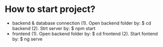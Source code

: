 # How to start project?
* backend & database connection
  (1). Open backend folder by: $ cd backend
  (2). Strt server by: $ npm start
* frontend 
  (1). Open backend folder by: $ cd frontend
  (2). Start fontend by: $ ng serve
    
